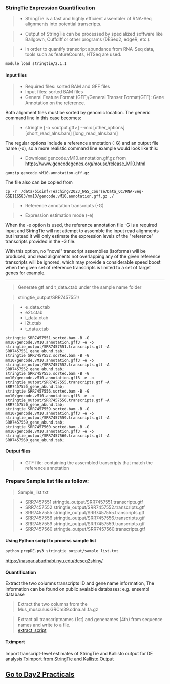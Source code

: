 ### StringTie Expression Quantification

> - StringTie is a fast and highly efficient assembler of RNA-Seq alignments into potential transcripts. 

> - Output of StringTie can be processed by specialized software like Ballgown, Cuffdiff or other programs (DESeq2, edgeR, etc.).

> - In order to quantify transcript abundance from RNA-Seq data,  tools such as featureCounts, HTSeq are used.

``` 
module load stringtie/2.1.1
``` 
#### Input files

> - Required files: sorted BAM and GFF files
> - Input files: sorted BAM files
> - General Feature Format (GFF)/General Transer Format(GTF):  Gene Annotation on the reference.

Both alignment files must be sorted by genomic location. The generic command line in this case becomes:

> - stringtie [-o <output.gtf>] --mix [other_options]  [short_read_alns.bam]  [long_read_alns.bam]

The regular options include a reference annotation (-G) and an output file name (-o), so a more realistic command line example would look like this:

> - Download gencode.vM10.annotation.gff.gz from  https://www.gencodegenes.org/mouse/release_M10.html

```
gunzip gencode.vM10.annotation.gff.gz
```

The file also can be copied from 

```
cp -r  /data/bioinf/Teaching/2023_NGS_Course/Data_QC/RNA-Seq-GSE116583/mm10/gencode.vM10.annotation.gff.gz ./

```
> - Reference annotation transcripts (-G)

> - Expression estimation mode (-e)

When the -e option is used, the reference annotation file -G is a required input and StringTie will not attempt to assemble the input read alignments but instead it will only estimate the expression levels of the "reference" transcripts provided in the -G file.

With this option, no "novel" transcript assemblies (isoforms) will be produced, and read alignments not overlapping any of the given reference transcripts will be ignored, which may provide a considerable speed boost when the given set of reference transcripts is limited to a set of target genes for example.

---------
>  Generate gtf and t_data.ctab under the sample name folder

>  stringtie_output/SRR7457551/

> - e_data.ctab
> - e2t.ctab
> - i_data.ctab
> - i2t.ctab
> - t_data.ctab

```
stringtie SRR7457551.sorted.bam -B -G  mm10/gencode.vM10.annotation.gff3 -e -o stringtie_output/SRR7457551.transcripts.gtf -A SRR7457551_gene_abund.tab;
stringtie SRR7457552.sorted.bam -B -G  mm10/gencode.vM10.annotation.gff3 -e -o stringtie_output/SRR7457552.transcripts.gtf -A SRR7457552_gene_abund.tab;
stringtie SRR7457555.sorted.bam -B -G  mm10/gencode.vM10.annotation.gff3 -e -o stringtie_output/SRR7457555.transcripts.gtf -A SRR7457555_gene_abund.tab;
stringtie SRR7457556.sorted.bam -B -G  mm10/gencode.vM10.annotation.gff3 -e -o stringtie_output/SRR7457556.transcripts.gtf -A SRR7457556_gene_abund.tab;
stringtie SRR7457559.sorted.bam -B -G  mm10/gencode.vM10.annotation.gff3 -e -o stringtie_output/SRR7457559.transcripts.gtf -A SRR7457559_gene_abund.tab;
stringtie SRR7457560.sorted.bam -B -G  mm10/gencode.vM10.annotation.gff3 -e -o stringtie_output/SRR7457560.transcripts.gtf -A SRR7457560_gene_abund.tab;

```
#### Output files

> - GTF file: containing the assembled transcripts that match the reference annotation

### Prepare Sample list file as follow:
>  Sample_list.txt

> - SRR7457551	stringtie_output/SRR7457551.transcripts.gtf
> - SRR7457552	stringtie_output/SRR7457552.transcripts.gtf
> - SRR7457555	stringtie_output/SRR7457555.transcripts.gtf
> - SRR7457556	stringtie_output/SRR7457556.transcripts.gtf
> - SRR7457559	stringtie_output/SRR7457559.transcripts.gtf
> - SRR7457560	stringtie_output/SRR7457560.transcripts.gtf

#### Using Python script to process sample list
```
python prepDE.py3 stringtie_output/sample_list.txt
```
https://nasqar.abudhabi.nyu.edu/deseq2shiny/


#### Quantification

Extract the two columns transcripts ID and gene name information, The information can be found on public avalable databases: e.g. ensembl database

> Extract the two columns from the Mus_musculus.GRCm39.cdna.all.fa.gz

> Extract all transcriptnames (1st) and genenames (4th) from  sequence names and write to a file.   
[extract_script](extract_script.sh)


#### Tximport 

Import transcript-level estimates of StringTie and Kallisto output for DE analysis
[Tximport from StringTie and Kallisto Output](txtimport_StringTie_Kallisto.md)


## [Go to Day2 Practicals](rna-seq-wes-data-analysis-day2/#quantification)
